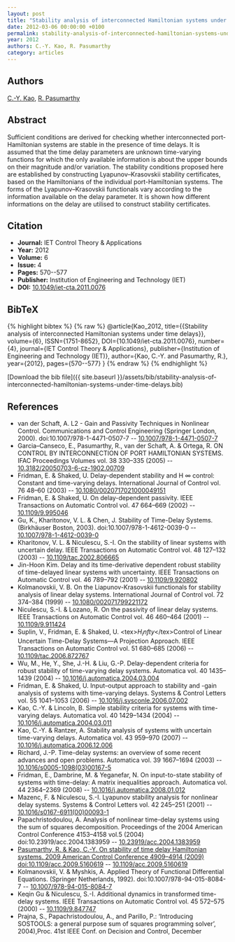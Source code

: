 ```yaml
---
layout: post
title: "Stability analysis of interconnected Hamiltonian systems under time delays"
date: 2012-03-06 00:00:00 +0100
permalink: stability-analysis-of-interconnected-hamiltonian-systems-under-time-delays
year: 2012
authors: C.-Y. Kao, R. Pasumarthy
category: articles
---
```

 
## Authors
[C.-Y. Kao](authors/chung-yao-kao), [R. Pasumarthy](authors/ramkrishna-pasumarthy)
 
## Abstract
Sufficient conditions are derived for checking whether interconnected port-Hamiltonian systems are stable in the presence of time delays. It is assumed that the time delay parameters are unknown time-varying functions for which the only available information is about the upper bounds on their magnitude and/or variation. The stability conditions proposed here are established by constructing Lyapunov–Krasovskii stability certificates, based on the Hamiltonians of the individual port-Hamiltonian systems. The forms of the Lyapunov–Krasovskii functionals vary according to the information available on the delay parameter. It is shown how different informations on the delay are utilised to construct stability certificates.
 
## Citation
- **Journal:** IET Control Theory &amp; Applications
- **Year:** 2012
- **Volume:** 6
- **Issue:** 4
- **Pages:** 570--577
- **Publisher:** Institution of Engineering and Technology (IET)
- **DOI:** [10.1049/iet-cta.2011.0076](https://doi.org/10.1049/iet-cta.2011.0076)
 
## BibTeX
{% highlight bibtex %}
{% raw %}
@article{Kao_2012,
  title={{Stability analysis of interconnected Hamiltonian systems under time delays}},
  volume={6},
  ISSN={1751-8652},
  DOI={10.1049/iet-cta.2011.0076},
  number={4},
  journal={IET Control Theory &amp; Applications},
  publisher={Institution of Engineering and Technology (IET)},
  author={Kao, C.-Y. and Pasumarthy, R.},
  year={2012},
  pages={570--577}
}
{% endraw %}
{% endhighlight %}
 
[Download the bib file]({{ site.baseurl }}/assets/bib/stability-analysis-of-interconnected-hamiltonian-systems-under-time-delays.bib)
 
## References
- van der Schaft, A. L2 - Gain and Passivity Techniques in Nonlinear Control. Communications and Control Engineering (Springer London, 2000). doi:10.1007/978-1-4471-0507-7 -- [10.1007/978-1-4471-0507-7](https://doi.org/10.1007/978-1-4471-0507-7)
- Garcia–Canseco, E., Pasumarthy, R., van der Schaft, A. & Ortega, R. ON CONTROL BY INTERCONNECTION OF PORT HAMILTONIAN SYSTEMS. IFAC Proceedings Volumes vol. 38 330–335 (2005) -- [10.3182/20050703-6-cz-1902.00709](https://doi.org/10.3182/20050703-6-cz-1902.00709)
- Fridman, E. & Shaked, U. Delay-dependent stability and H ∞ control: Constant and time-varying delays. International Journal of Control vol. 76 48–60 (2003) -- [10.1080/0020717021000049151](https://doi.org/10.1080/0020717021000049151)
- Fridman, E. & Shaked, U. On delay-dependent passivity. IEEE Transactions on Automatic Control vol. 47 664–669 (2002) -- [10.1109/9.995046](https://doi.org/10.1109/9.995046)
- Gu, K., Kharitonov, V. L. & Chen, J. Stability of Time-Delay Systems. (Birkhäuser Boston, 2003). doi:10.1007/978-1-4612-0039-0 -- [10.1007/978-1-4612-0039-0](https://doi.org/10.1007/978-1-4612-0039-0)
- Kharitonov, V. L. & Niculescu, S.-I. On the stability of linear systems with uncertain delay. IEEE Transactions on Automatic Control vol. 48 127–132 (2003) -- [10.1109/tac.2002.806665](https://doi.org/10.1109/tac.2002.806665)
- Jin-Hoon Kim. Delay and its time-derivative dependent robust stability of time-delayed linear systems with uncertainty. IEEE Transactions on Automatic Control vol. 46 789–792 (2001) -- [10.1109/9.920802](https://doi.org/10.1109/9.920802)
- Kolmanovskii, V. B. On the Liapunov-Krasovskii functionals for stability analysis of linear delay systems. International Journal of Control vol. 72 374–384 (1999) -- [10.1080/002071799221172](https://doi.org/10.1080/002071799221172)
- Niculescu, S.-I. & Lozano, R. On the passivity of linear delay systems. IEEE Transactions on Automatic Control vol. 46 460–464 (2001) -- [10.1109/9.911424](https://doi.org/10.1109/9.911424)
- Suplin, V., Fridman, E. & Shaked, U. &lt;tex&gt;$H_infty$&lt;/tex&gt;Control of Linear Uncertain Time-Delay Systems—A Projection Approach. IEEE Transactions on Automatic Control vol. 51 680–685 (2006) -- [10.1109/tac.2006.872767](https://doi.org/10.1109/tac.2006.872767)
- Wu, M., He, Y., She, J.-H. & Liu, G.-P. Delay-dependent criteria for robust stability of time-varying delay systems. Automatica vol. 40 1435–1439 (2004) -- [10.1016/j.automatica.2004.03.004](https://doi.org/10.1016/j.automatica.2004.03.004)
- Fridman, E. & Shaked, U. Input–output approach to stability and -gain analysis of systems with time-varying delays. Systems &amp; Control Letters vol. 55 1041–1053 (2006) -- [10.1016/j.sysconle.2006.07.002](https://doi.org/10.1016/j.sysconle.2006.07.002)
- Kao, C.-Y. & Lincoln, B. Simple stability criteria for systems with time-varying delays. Automatica vol. 40 1429–1434 (2004) -- [10.1016/j.automatica.2004.03.011](https://doi.org/10.1016/j.automatica.2004.03.011)
- Kao, C.-Y. & Rantzer, A. Stability analysis of systems with uncertain time-varying delays. Automatica vol. 43 959–970 (2007) -- [10.1016/j.automatica.2006.12.006](https://doi.org/10.1016/j.automatica.2006.12.006)
- Richard, J.-P. Time-delay systems: an overview of some recent advances and open problems. Automatica vol. 39 1667–1694 (2003) -- [10.1016/s0005-1098(03)00167-5](https://doi.org/10.1016/s0005-1098(03)00167-5)
- Fridman, E., Dambrine, M. & Yeganefar, N. On input-to-state stability of systems with time-delay: A matrix inequalities approach. Automatica vol. 44 2364–2369 (2008) -- [10.1016/j.automatica.2008.01.012](https://doi.org/10.1016/j.automatica.2008.01.012)
- Mazenc, F. & Niculescu, S.-I. Lyapunov stability analysis for nonlinear delay systems. Systems &amp; Control Letters vol. 42 245–251 (2001) -- [10.1016/s0167-6911(00)00093-1](https://doi.org/10.1016/s0167-6911(00)00093-1)
- Papachristodoulou, A. Analysis of nonlinear time-delay systems using the sum of squares decomposition. Proceedings of the 2004 American Control Conference 4153–4158 vol.5 (2004) doi:10.23919/acc.2004.1383959 -- [10.23919/acc.2004.1383959](https://doi.org/10.23919/acc.2004.1383959)
- [Pasumarthy, R. & Kao, C.-Y. On stability of time delay Hamiltonian systems. 2009 American Control Conference 4909–4914 (2009) doi:10.1109/acc.2009.5160619](on-stability-of-time-delay-hamiltonian-systems) -- [10.1109/acc.2009.5160619](https://doi.org/10.1109/acc.2009.5160619)
- Kolmanovskii, V. & Myshkis, A. Applied Theory of Functional Differential Equations. (Springer Netherlands, 1992). doi:10.1007/978-94-015-8084-7 -- [10.1007/978-94-015-8084-7](https://doi.org/10.1007/978-94-015-8084-7)
- Keqin Gu & Niculescu, S.-I. Additional dynamics in transformed time-delay systems. IEEE Transactions on Automatic Control vol. 45 572–575 (2000) -- [10.1109/9.847747](https://doi.org/10.1109/9.847747)
- Prajna, S., Papachristodoulou, A., and Parillo, P.: ‘Introducing SOSTOOLS: a general purpose sum of squares programming solver’, 2004),Proc. 41st IEEE Conf. on Decision and Control, December

